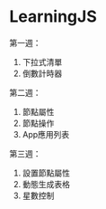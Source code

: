 LearningJS
===
第一週：
1. 下拉式清單
2. 倒數計時器

第二週：
1. 節點屬性
2. 節點操作
3. App應用列表

第三週：
1. 設置節點屬性
2. 動態生成表格
3. 星數控制
